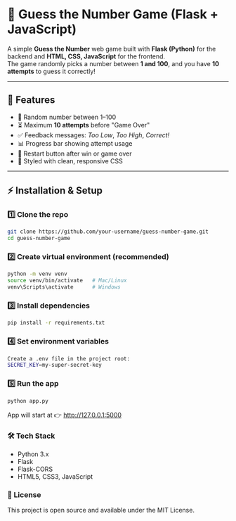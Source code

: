 # 🎲 Guess the Number Game (Flask + JavaScript)

A simple **Guess the Number** web game built with **Flask (Python)** for the backend and **HTML, CSS, JavaScript** for the frontend.  
The game randomly picks a number between **1 and 100**, and you have **10 attempts** to guess it correctly!

---

## 🚀 Features
- 🎯 Random number between 1–100
- ⏳ Maximum **10 attempts** before "Game Over"
- ✅ Feedback messages: *Too Low*, *Too High*, *Correct!*
- 📊 Progress bar showing attempt usage
- 🔄 Restart button after win or game over
- 🎨 Styled with clean, responsive CSS

---

## ⚡ Installation & Setup

### 1️⃣ Clone the repo
```bash
git clone https://github.com/your-username/guess-number-game.git
cd guess-number-game
```
### 2️⃣ Create virtual environment (recommended)
```bash
python -m venv venv
source venv/bin/activate   # Mac/Linux
venv\Scripts\activate      # Windows
```
### 3️⃣ Install dependencies
```bash
pip install -r requirements.txt
```
### 4️⃣ Set environment variables 
```bash
Create a .env file in the project root:
SECRET_KEY=my-super-secret-key
```
### 5️⃣ Run the app
```bash
python app.py
```
App will start at 👉 http://127.0.0.1:5000

### 🛠️ Tech Stack
<ul>
<li>Python 3.x</li>
<li>Flask</li>
<li>Flask-CORS</li>
<li>HTML5, CSS3, JavaScript</li>
</ul>

### 📜 License
This project is open source and available under the MIT License.

